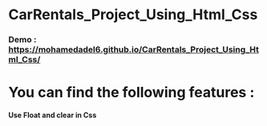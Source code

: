 # CarRentals_Project_Using_Html_Css
### Demo :  https://mohamedadel6.github.io/CarRentals_Project_Using_Html_Css/
# You can find the following features : 
####  Use Float and clear in Css

